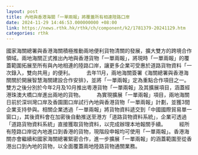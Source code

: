 ```yaml
---
layout: post
title: 內地與香港海關「一單兩報」將覆蓋所有相連陸路口岸
date: 2024-11-29 14:46:53.000000000 +08:00
link: https://news.rthk.hk/rthk/ch/component/k2/1781379-20241129.htm
categories: rthk
---
```


國家海關總署與香港海關積極推動兩地便利貨物清關的發展，擴大雙方的跨境合作領域。兩地海關正式推出內地與香港貨物「一單兩報」，將現時「一單兩報」的覆蓋範圍拓展至所有與內地相連的陸路口岸，讓更多企業可受惠於道路貨物資料「一次錄入，雙向共用」的便利。
　　 
去年11月，兩地海關簽署《海關總署與香港海關關於開展智慧海關建設合作安排》，並將「一單兩報」定為重點合作項目之一。雙方之後分別於今年2月及10月推出粵港貨物「一單兩報」及其擴展項目，涵蓋經港珠澳大橋口岸進出兩地的貨物。
　　 
為實現擴展「一單兩報」項目，兩地海關日前於深圳灣口岸及香園圍口岸試行內地與香港貨物「一單兩報」計劃，並獲3間企業支持參與。相關企業透過「一單兩報」將貨物資料遞交到「中國國際貿易單一窗口」，其後資料會在加密後自動推送至港方「道路貨物資料系統」，企業可透過「道路貨物資料系統」直接獲取貨物資料，以完成辦理本地報關手續。
　　 
經所有陸路口岸從內地進口到香港的貨物，現階段申報均可使用「一單兩報」。香港海關亦會繼續和國家海關總署緊密合作，進一步擴展「一單兩報」的涵蓋範圍至從香港出口到內地的貨物，以全面覆蓋兩地陸路貨物通關業務。
